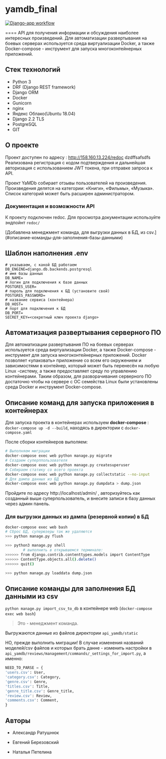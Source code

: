 # yamdb_final
[![Django-app workflow](https://github.com/Aleksander-VLZ/yamdb_final/actions/workflows/yamdb_workflow.yml/badge.svg)](https://github.com/Aleksander-VLZ/yamdb_final/actions/workflows/yamdb_workflow.yml)

====
API для получения информации и обсуждения наиболее интересных произведений.
Для автоматизации развертывания на боевых серверах используется среда виртуализации Docker, а также Docker-compose - инструмент для запуска многоконтейнерных приложений.

## Стек технологий

- Python 3
- DRF (Django REST framework)
- Django ORM
- Docker
- Gunicorn
- nginx
- Яндекс Облако(Ubuntu 18.04)
- Django 2.2 TLS
- PostgreSQL
- GIT

## О проекте

Проект доступен по адресу : http://158.160.13.224/redoc dzdffsafsdfs
Реализована регистрация с кодом подтверждения и дальнейшая авторизация с использованием JWT токена, при отправке запроса к API.

Проект YaMDb собирает отзывы пользователей на произведения.
Произведения делятся на категории: «Книги», «Фильмы», «Музыка».
Список категорий может быть расширен администратором.

### Документация и возможности API

К проекту подключен redoc. Для просмотра документации используйте эндпойнт `redoc/`

[Добавлена менеджмент команда, для выгрузки данных в БД, из csv.]
(#описание-команды-для-заполнения-базы-данными)

## Шаблон наполнения .env

```
# указываем, с какой БД работаем
DB_ENGINE=django.db.backends.postgresql
# имя базы данных
DB_NAME=
# логин для подключения к базе данных
POSTGRES_USER=
# пароль для подключения к БД (установите свой)
POSTGRES_PASSWORD=
# название сервиса (контейнера)
DB_HOST=
# порт для подключения к БД
DB_PORT=
SECRET_KEY=<секретный ключ проекта django>

```

## Автоматизация развертывания серверного ПО

Для автоматизации развертывания ПО на боевых серверах используется среда виртуализации Docker, а также Docker-compose - инструмент для запуска многоконтейнерных приложений. Docker позволяет «упаковать» приложение со всем его окружением и зависимостями в контейнер, который может быть перенесён на любую Linux -систему, а также предоставляет среду по управлению контейнерами. Таким образом, для разворачивания серверного ПО достаточно чтобы на сервере с ОС семейства Linux были установлены среда Docker и инструмент Docker-compose.


## Описание команд для запуска приложения в контейнерах

Для запуска проекта в контейнерах используем **docker-compose** : ```docker-compose up -d --build```, находясь в директории с ```docker-compose.yaml```

После сборки контейнеров выполяем:

```bash
# Выполняем миграции
docker-compose exec web python manage.py migrate
# Создаем суперппользователя
docker-compose exec web python manage.py createsuperuser
# Собираем статику со всего проекта
docker-compose exec web python manage.py collectstatic --no-input
# Для дампа данных из БД
docker-compose exec web python manage.py dumpdata > dump.json
```
Пройдите по адресу http://localhost/admin/ , авторизуйтесь как созданный выше суперпользователь,
и внесите записи в базу данных через админ панель.

### Для выгрузки данных из дампа (резервной копии) в БД

```bash
docker-compose exec web bash
# Сброс БД, суперюзеры так же удаляются
>>> python manage.py flush

>>> python3 manage.py shell  
        # выполнить в открывшемся терминале:
>>>>>> from django.contrib.contenttypes.models import ContentType
>>>>>> ContentType.objects.all().delete()
>>>>>> quit()

>>> python manage.py loaddata dump.json
```

## Описание команды для заполнения БД данными из csv

```python manage.py import_csv_to_db``` в контейнере web (```docker-compose exec web bash```)

>Это - менеджмент команда.
>
Выгружаются данные из файлов директории ```api_yamdb/static```

НО, прежде выполнить миграции! 
В случае изменения названий моделей/csv файлов и которых брать данне - изменить настройки в `api_yamdb/reviews/management/commands/_settings_for_import.py`, а именно:

```python
NEED_TO_PARSE = {
'users.csv': User,
'category.csv': Category,
'genre.csv': Genre,
'titles.csv': Title,
'genre_title.csv': Genre_title,
'review.csv': Review,
'comments.csv': Comment,
}
```

## Авторы

- Александр Ратушнюк

- Евгений Березовский

- Наталья Петелина
